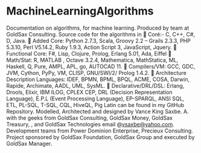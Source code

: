 MachineLearningAlgorithms
=========================

Documentation on algorithms, for machine learning. Produced by team at GoldSax Consulting. Source code for the algorithms in 	Coré:- C, C++, C#, D, Java. 	Added Core:  Python 2.7.3, Scala, Groovy 2.2 – Grails 2.3.3, PHP 5.3.10, Perl V5.14.2, Ruby 1.9.3, Action Script 3, JavaScript, Jquery. 	Functional Core: F#, Lisp, Clojure, Prolog, Erlang 5.01, Ada, Eiffel 	Math/Stat: R, MATLAB , Octave 3.2.4, Mathematica, MathStatica, ML, Haskell, Q, Pure, AMPL, APL, go, AUTOCAD 11. 	Compilers/VM: GCC, GDC, JVM, Cython, PyPy, VM, CLISP, GNU/SWI/2/ Prolog  1.4.2. 	Architecture Description Languages: IDEF, BPMN, BPML, BPQL, ACME, COSA, Darwin, Rapide, Archimate, AADL, UML, SysML. 	Declarative/DRL/DSL: Erlang, Drools, Elixir, IBM ILOG, CPLEX CEP, DRL (Decision Representation Language), E.P.L (Event Processing Language), EP-SPARQL, ANSI SQL, ETL, PL-SQL, T-SQL, CQL, HiveQL, Pig Latin can be found in my GitHub Repository. Modelled, Architected and designed by Vance King Saxbe. A. with the geeks from GoldSax Consulting, GoldSax Money, GoldSax Treasury, ,  and GoldSax Technologies email @vsaxbe@yahoo.com. Development teams from Power Dominion Enterprise, Precieux Consulting. Project sponsored by GoldSax Foundation, GoldSax Group and executed by GoldSax Manager.
